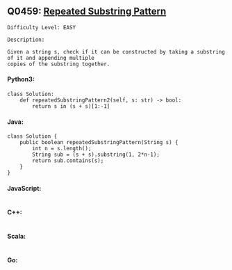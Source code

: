 ## Q0459: [Repeated Substring Pattern](https://leetcode.com/problems/repeated-substring-pattern/)

```
Difficulty Level: EASY
```

```
Description:

Given a string s, check if it can be constructed by taking a substring of it and appending multiple
copies of the substring together.
```

#### Python3:

```
class Solution:
    def repeatedSubstringPattern2(self, s: str) -> bool:
        return s in (s + s)[1:-1]
```

#### Java:

```
class Solution {
    public boolean repeatedSubstringPattern(String s) {
        int n = s.length();
        String sub = (s + s).substring(1, 2*n-1);
        return sub.contains(s);
    }
}
```

#### JavaScript:

```

```

#### C++:

```

```

#### Scala:

```

```

#### Go:

```

```